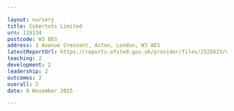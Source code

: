 ```yaml
---

layout: nursery
title: Cybertots Limited
urn: 118134
postcode: W3 8ES
address: 1 Avenue Crescent, Acton, London, W3 8ES
latestReportUrl: https://reports.ofsted.gov.uk/provider/files/2525623/urn/118134.pdf
teaching: 2
development: 2
leadership: 2
outcomes: 2
overall: 2
date: 9 November 2015

---
```

